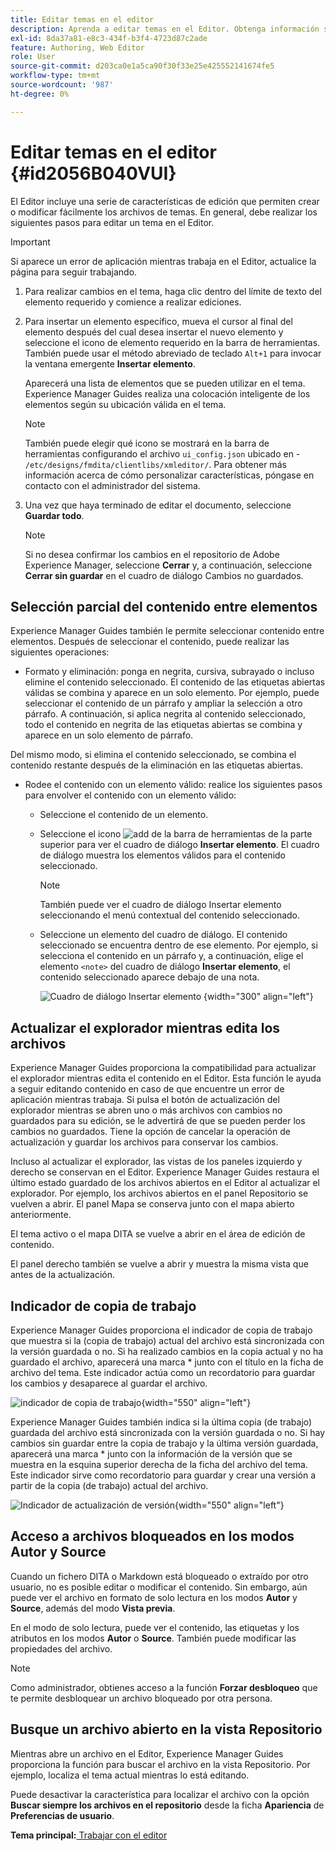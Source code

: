 ```yaml
---
title: Editar temas en el editor
description: Aprenda a editar temas en el Editor. Obtenga información sobre las distintas funciones de edición para modificar los archivos de temas en AEM Guides.
exl-id: 8da37a81-e8c3-434f-b3f4-4723d87c2ade
feature: Authoring, Web Editor
role: User
source-git-commit: d203ca0e1a5ca90f30f33e25e425552141674fe5
workflow-type: tm+mt
source-wordcount: '987'
ht-degree: 0%

---
```


# Editar temas en el editor {#id2056B040VUI}

El Editor incluye una serie de características de edición que permiten crear o modificar fácilmente los archivos de temas. En general, debe realizar los siguientes pasos para editar un tema en el Editor.

>[!IMPORTANT]
>
> Si aparece un error de aplicación mientras trabaja en el Editor, actualice la página para seguir trabajando.

1. Para realizar cambios en el tema, haga clic dentro del límite de texto del elemento requerido y comience a realizar ediciones.

1. Para insertar un elemento específico, mueva el cursor al final del elemento después del cual desea insertar el nuevo elemento y seleccione el icono de elemento requerido en la barra de herramientas. También puede usar el método abreviado de teclado `Alt+1` para invocar la ventana emergente **Insertar elemento**.

   Aparecerá una lista de elementos que se pueden utilizar en el tema. Experience Manager Guides realiza una colocación inteligente de los elementos según su ubicación válida en el tema.

   >[!NOTE]
   >
   > También puede elegir qué icono se mostrará en la barra de herramientas configurando el archivo `ui_config.json` ubicado en - `/etc/designs/fmdita/clientlibs/xmleditor/`. Para obtener más información acerca de cómo personalizar características, póngase en contacto con el administrador del sistema.

1. Una vez que haya terminado de editar el documento, seleccione **Guardar todo**.

   >[!NOTE]
   >
   > Si no desea confirmar los cambios en el repositorio de Adobe Experience Manager, seleccione **Cerrar** y, a continuación, seleccione **Cerrar sin guardar** en el cuadro de diálogo Cambios no guardados.


## Selección parcial del contenido entre elementos

Experience Manager Guides también le permite seleccionar contenido entre elementos. Después de seleccionar el contenido, puede realizar las siguientes operaciones:

- Formato y eliminación: ponga en negrita, cursiva, subrayado o incluso elimine el contenido seleccionado. El contenido de las etiquetas abiertas válidas se combina y aparece en un solo elemento. Por ejemplo, puede seleccionar el contenido de un párrafo y ampliar la selección a otro párrafo. A continuación, si aplica negrita al contenido seleccionado, todo el contenido en negrita de las etiquetas abiertas se combina y aparece en un solo elemento de párrafo.

Del mismo modo, si elimina el contenido seleccionado, se combina el contenido restante después de la eliminación en las etiquetas abiertas.

- Rodee el contenido con un elemento válido: realice los siguientes pasos para envolver el contenido con un elemento válido:

   - Seleccione el contenido de un elemento.
   - Seleccione el icono ![add](images/Add_icon.svg) de la barra de herramientas de la parte superior para ver el cuadro de diálogo **Insertar elemento**. El cuadro de diálogo muestra los elementos válidos para el contenido seleccionado.

     >[!NOTE]
     >
     > También puede ver el cuadro de diálogo Insertar elemento seleccionando el menú contextual del contenido seleccionado.

   - Seleccione un elemento del cuadro de diálogo. El contenido seleccionado se encuentra dentro de ese elemento. Por ejemplo, si selecciona el contenido en un párrafo y, a continuación, elige el elemento `<note>` del cuadro de diálogo **Insertar elemento**, el contenido seleccionado aparece debajo de una nota.

     ![Cuadro de diálogo Insertar elemento](./images/insert-element-editor.png) {width="300" align="left"}

## Actualizar el explorador mientras edita los archivos

Experience Manager Guides proporciona la compatibilidad para actualizar el explorador mientras edita el contenido en el Editor. Esta función le ayuda a seguir editando contenido en caso de que encuentre un error de aplicación mientras trabaja. Si pulsa el botón de actualización del explorador mientras se abren uno o más archivos con cambios no guardados para su edición, se le advertirá de que se pueden perder los cambios no guardados. Tiene la opción de cancelar la operación de actualización y guardar los archivos para conservar los cambios.

Incluso al actualizar el explorador, las vistas de los paneles izquierdo y derecho se conservan en el Editor. Experience Manager Guides restaura el último estado guardado de los archivos abiertos en el Editor al actualizar el explorador. Por ejemplo, los archivos abiertos en el panel Repositorio se vuelven a abrir. El panel Mapa se conserva junto con el mapa abierto anteriormente.

El tema activo o el mapa DITA se vuelve a abrir en el área de edición de contenido.

El panel derecho también se vuelve a abrir y muestra la misma vista que antes de la actualización.

## Indicador de copia de trabajo

Experience Manager Guides proporciona el indicador de copia de trabajo que muestra si la \(copia de trabajo\) actual del archivo está sincronizada con la versión guardada o no. Si ha realizado cambios en la copia actual y no ha guardado el archivo, aparecerá una marca \* junto con el título en la ficha de archivo del tema. Este indicador actúa como un recordatorio para guardar los cambios y desaparece al guardar el archivo.

![indicador de copia de trabajo](images/working-copy-text-update-indicator.png){width="550" align="left"}

Experience Manager Guides también indica si la última copia \(de trabajo\) guardada del archivo está sincronizada con la versión guardada o no. Si hay cambios sin guardar entre la copia de trabajo y la última versión guardada, aparecerá una marca \* junto con la información de la versión que se muestra en la esquina superior derecha de la ficha del archivo del tema. Este indicador sirve como recordatorio para guardar y crear una versión a partir de la copia \(de trabajo\) actual del archivo.

![Indicador de actualización de versión](images/version-update-indicator.png){width="550" align="left"}


## Acceso a archivos bloqueados en los modos Autor y Source

Cuando un fichero DITA o Markdown está bloqueado o extraído por otro usuario, no es posible editar o modificar el contenido. Sin embargo, aún puede ver el archivo en formato de solo lectura en los modos **Autor** y **Source**, además del modo **Vista previa**.

En el modo de solo lectura, puede ver el contenido, las etiquetas y los atributos en los modos **Autor** o **Source**. También puede modificar las propiedades del archivo.

>[!NOTE]
>
> Como administrador, obtienes acceso a la función **Forzar desbloqueo** que te permite desbloquear un archivo bloqueado por otra persona.

<!-- This is no more available -->
<!--
The toolbar displays the following icons for read-only access:

- Toggle Tags view
- Version History
- Version Label

Experience Manager Guides also displays a **Read only access** indicator near the version number.
 
![view read only file in author mode](images/locked-file-editor.png)

You can access the **Layout** view for read-only DITA maps. This view lets you see the DITA map and its properties but prevents edits.

>[!NOTE]
>
> Your folder-level administrative users must update *ui_config.json* so that you can harmoniously access the read-only files in the  Author, Source, and Layout modes.

 -->

## Busque un archivo abierto en la vista Repositorio

Mientras abre un archivo en el Editor, Experience Manager Guides proporciona la función para buscar el archivo en la vista Repositorio. Por ejemplo, localiza el tema actual mientras lo está editando.

Puede desactivar la característica para localizar el archivo con la opción **Buscar siempre los archivos en el repositorio** desde la ficha **Apariencia** de **Preferencias de usuario**.


**Tema principal:**&#x200B;[ Trabajar con el editor](web-editor.md)
